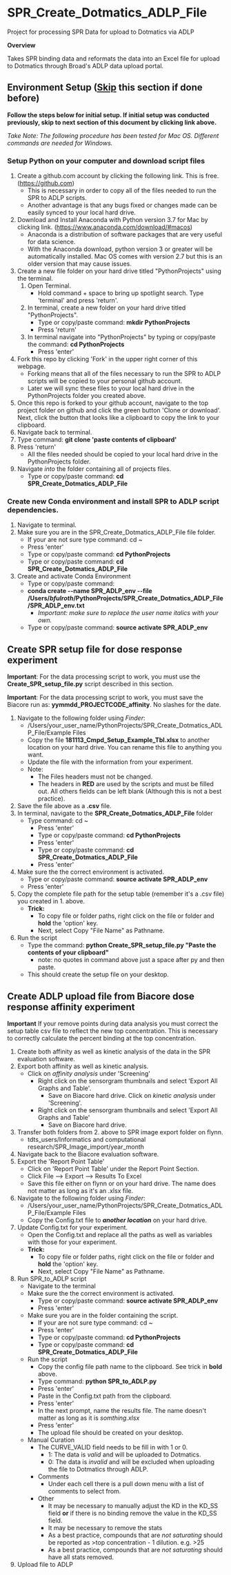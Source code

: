 # SPR_Create_Dotmatics_ADLP_File
Project for processing SPR Data for upload to Dotmatics via ADLP

**Overview**

Takes SPR binding data and reformats the data into an Excel file for upload to Dotmatics through Broad's ADLP data upload portal.

## Environment Setup ([Skip](https://github.com/bfulroth/SPR_Create_Dotmatics_ADLP_File/blob/master/README.md#create-spr-setup-file-for-dose-response-experiment) this section if done before)
__Follow the steps below for initial setup. If initial setup was conducted previously, skip to next section of this document by clicking link above.__

_Take Note: The following procedure has been tested for Mac OS. Different commands are needed for Windows._

### Setup Python on your computer and download script files

1. Create a github.com account by clicking the following link. This is free. (https://github.com)
    - This is necessary in order to copy all of the files needed to run the SPR to ADLP scripts.
    - Another advantage is that any bugs fixed or changes made can be easily synced to your local hard drive.
2. Download and Install Anaconda with Python version 3.7 for Mac by clicking link. (https://www.anaconda.com/download/#macos)
    - Anaconda is a distribution of software packages that are very useful for data science.
    - With the Anaconda download, python version 3 or greater will be automatically installed. Mac OS comes with version 2.7 but this is an older version that may cause issues.
3. Create a new file folder on your hard drive titled "PythonProjects" using the terminal.
    1. Open Terminal.
        - Hold command + space to bring up spotlight search. Type 'terminal' and press 'return'.
    2. In terminal, create a new folder on your hard drive titled "PythonProjects". 
        - Type or copy/paste command: __mkdir PythonProjects__
        - Press 'return'
    3. In terminal navigate into "PythonProjects" by typing or copy/paste the command: __cd PythonProjects__
        - Press 'enter'
4. Fork this repo by clicking 'Fork' in the upper right corner of this webpage.
    - Forking means that all of the files necessary to run the SPR to ADLP scripts will be copied to your personal github account.
    - Later we will sync these files to your local hard drive in the PythonProjects folder you created above.
5. Once this repo is forked to your github account, navigate to the top project folder on github and click the green button 'Clone or download'. Next, click the button that looks like a clipboard to copy the link to your clipboard.
5. Navigate back to terminal.
6. Type command: __git clone 'paste contents of clipboard'__
7. Press 'return'
    - All the files needed should be copied to your local hard drive in the PythonProjects folder.
8. Navigate *into* the folder containing all of projects files. 
    - Type or copy/paste command: __cd SPR_Create_Dotmatics_ADLP_File__

### Create new Conda environment and install SPR to ADLP script dependencies.

 1. Navigate to terminal.
 2. Make sure you are in the SPR_Create_Dotmatics_ADLP_File file folder.
    - If your are not sure type command: cd ~
    - Press 'enter'
    - Type or copy/paste command: __cd PythonProjects__
    - Type or copy/paste command: __cd SPR_Create_Dotmatics_ADLP_File__
 3. Create and activate Conda Environment
    - Type or copy/paste command: 
    - __conda create --name SPR_ADLP_env --file /Users/*bfulroth*/PythonProjects/SPR_Create_Dotmatics_ADLP_File/SPR_ADLP_env.txt__
        - *Important: make sure to replace the user name italics with your own.*
    - Type or copy/paste command: __source activate SPR_ADLP_env__
    
## Create SPR setup file for dose response experiment

__Important__: For the data processing script to work, you must use the __Create_SPR_setup_file.py__ script described in this section.

__Important__: For the data processing script to work, you must save the Biacore run as: __yymmdd_PROJECTCODE_affinity__. No slashes for the date.

1. Navigate to the following folder using *Finder*: 
    - /Users/your_user_name/PythonProjects/SPR_Create_Dotmatics_ADLP_File/Example Files
    - Copy the file __181113_Cmpd_Setup_Example_Tbl.xlsx__ to another location on your hard drive. You can rename this file to anything you want.
    - Update the file with the information from your experiment.
    - Note:
        - The Files headers must not be changed.
        - The headers in __RED__ are used by the scripts and must be filled out. All others fields can be left blank (Although this is not a best practice).
2. Save the file above as a __.csv__ file.
3. In terminal, navigate to the __SPR_Create_Dotmatics_ADLP_File__ folder
    - Type command: cd ~
        - Press 'enter'
        - Type or copy/paste command: __cd PythonProjects__
        - Press 'enter'
        - Type or copy/paste command: __cd SPR_Create_Dotmatics_ADLP_File__
        - Press 'enter'
4. Make sure the the correct environment is activated.
    - Type or copy/paste command: __source activate SPR_ADLP_env__
    - Press 'enter'
5. Copy the complete file path for the setup table (remember it's a .csv file) you created in 1. above.
    - __Trick:__ 
        - To copy file or folder paths, right click on the file or folder and __hold__ the 'option' key. 
        - Next, select Copy "File Name" as Pathname.
6. Run the script
    - Type the command: __python Create_SPR_setup_file.py "Paste the contents of your clipboard"__ 
        - note: no quotes in command above just a space after py and then paste.
    - This should create the setup file on your desktop.
    
            
## Create ADLP upload file from Biacore dose response affinity experiment

__Important__ If your remove points during data analysis you must correct the setup table csv file to reflect the new top concentration.  This is necessary to correctly calculate the percent binding at the top concentration.

1. Create both affinity as well as kinetic analysis of the data in the SPR evaluation software.
2. Export both affinity as well as kinetic analysis.
    - Click on *affinity analysis* under 'Screening'
        - Right click on the sensorgram thumbnails and select 'Export All Graphs and Table'.
            - Save on Biacore hard drive.
      Click on *kinetic analysis* under 'Screening'.
        - Right click on the sensorgram thumbnails and select 'Export All Graphs and Table'
            - Save on Biacore hard drive.
3. Transfer both folders from 2. above to SPR image export folder on flynn. 
    - tdts_users/Informatics and computational research/SPR_Image_import/year_month
4. Navigate back to the Biacore evaluation software.
5. Export the 'Report Point Table'
    - Click on 'Report Point Table' under the Report Point Section.
    - Click File --> Export --> Results To Excel
    - Save this file either on flynn or on your hard drive. The name does not matter as long as it's an .xlsx file.
6. Navigate to the following folder using *Finder*: 
    - /Users/your_user_name/PythonProjects/SPR_Create_Dotmatics_ADLP_File/Example Files
    - Copy the Config.txt file to *__another location__* on your hard drive.
7. Update Config.txt for your experiment.
    - Open the Config.txt and replace all the paths as well as variables with those for your experiment.
    - __Trick:__ 
        - To copy file or folder paths, right click on the file or folder and __hold__ the 'option' key. 
        - Next, select Copy "File Name" as Pathname.
8. Run SPR_to_ADLP script
    - Navigate to the terminal
    - Make sure the the correct environment is activated.
        - Type or copy/paste command: __source activate SPR_ADLP_env__
        - Press 'enter'
    - Make sure you are in the folder containing the script.
        - If your are not sure type command: cd ~
        - Press 'enter'
        - Type or copy/paste command: __cd PythonProjects__
        - Type or copy/paste command: __cd SPR_Create_Dotmatics_ADLP_File__
     - Run the script
        - Copy the config file path name to the clipboard. See trick in __bold__ above.
        - Type command: __python SPR_to_ADLP.py__ 
        - Press 'enter'
        - Paste in the Config.txt path from the clipboard.
        - Press 'enter'
        - In the next prompt, name the results file. The name doesn't matter as long as it is *somthing.xlsx*
        - Press 'enter'
        - The upload file should be created on your desktop.
     - Manual Curation
        - The CURVE_VALID field needs to be fill in with 1 or 0.
            - 1: The data is *valid* and will be uploaded to Dotmatics.
            - 0: The data is *invalid* and will be excluded when uploading the file to Dotmatics through ADLP.
        - Comments
            - Under each cell there is a pull down menu with a list of comments to select from.
        - Other
            - It may be necessary to manually adjust the KD in the KD_SS field 
            __or__ if there is no binding remove the value in the KD_SS field.
            - It may be necessary to remove the stats
            - As a best practice, compounds that are *not saturating* should be reported as >top concentration - 1 dilution. e.g. >25
            - As a best practice, compounds that are *not saturating* should have all stats removed.
9. Upload file to ADLP
     
    
 
   
